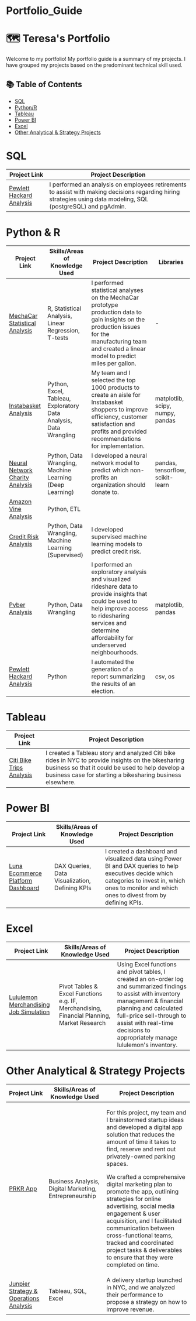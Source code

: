 # Portfolio_Guide

# 🗺 Teresa's Portfolio 

Welcome to my portfolio! My portfolio guide is a summary of my projects. I have grouped my projects based on the predominant technical skill used. 

## 📚 Table of Contents
- [SQL](#sql)
- [Python/R](#python-r)
- [Tableau](#tableau)
- [Power BI](#power-bi)
- [Excel](#excel) 
- [Other Analytical & Strategy Projects](#other)


# SQL 
| Project Link | Project Description | 
|---|---|
| [Pewlett Hackard Analysis](https://github.com/teresa-le/Pewlett_Hackard_Analysis) | I performed an analysis on employees retirements to assist with making decisions regarding hiring strategies using data modeling, SQL (postgreSQL) and pgAdmin.


# Python & R 
| Project Link | Skills/Areas of Knowledge Used | Project Description | Libraries 
|---|---|---|---|
| [MechaCar Statistical Analysis](https://github.com/teresa-le/MechaCar_Statistical_Analysis) | R, Statistical Analysis, Linear Regression, T-tests | I performed statistical analyses on the MechaCar prototype production data to gain insights on the production issues for the manufacturing team and created a linear model to predict miles per gallon. | - 
| [Instabasket Analysis](https://github.com/teresa-le/Instabasket_Analysis) | Python, Excel, Tableau, Exploratory Data Analysis, Data Wrangling | My team and I selected the top 1000 products to create an aisle for Instabasket shoppers to improve efficiency, customer satisfaction and profits and provided recommendations for implementation. | matplotlib, scipy, numpy, pandas 
| [Neural Network Charity Analysis](https://github.com/teresa-le/Neural_Network_Charity_Analysis) | Python, Data Wrangling, Machine Learning (Deep Learning) | I developed a neural network model to predict which non-profits an organization should donate to. | pandas, tensorflow, scikit-learn
| [Amazon Vine Analysis](https://github.com/teresa-le/Amazon_Vine_Analysis) | Python, ETL
| [Credit Risk Analysis](https://github.com/teresa-le/Credit_Risk_Analysis) | Python, Data Wrangling, Machine Learning (Supervised) | I developed supervised machine learning models to predict credit risk. | |[Cryptocurrencies](https://github.com/teresa-le/Cryptocurrencies/tree/main)  | Python, Data Wrangling, Machine Learning (Unsupervised) | I found and grouped similar cryptocurrencies that were being traded using clustering. | pandas, path, plotly, sklearn 
| [Pyber Analysis](https://github.com/teresa-le/PyBer_Analysis) | Python, Data Wrangling | I performed an exploratory analysis and visualized rideshare data to provide insights that could be used to help improve access to ridesharing services and determine affordability for underserved neighbourhoods. | matplotlib, pandas 
| [Pewlett Hackard Analysis](https://github.com/teresa-le/Election_Analysis) | Python | I automated the generation of a report summarizing the results of an election. | csv, os 


# Tableau  
| Project Link | Project Description | 
|---|---|
| [Citi Bike Trips Analysis](https://github.com/teresa-le/Bikesharing) | I created a Tableau story and analyzed Citi bike rides in NYC to provide insights on the bikesharing business so that it could be used to help develop a business case for starting a bikesharing business elsewhere.


# Power BI 
| Project Link | Skills/Areas of Knowledge Used | Project Description | 
|---|---|---|
| [Luna Ecommerce Platform Dashboard](https://github.com/teresa-le/Luna_Ecommerce_Dashboard) | DAX Queries, Data Visualization, Defining KPIs | I created a dashboard and visualized data using Power BI and DAX queries to help executives decide which categories to invest in, which ones to monitor and which ones to divest from by defining KPIs.


# Excel
| Project Link | Skills/Areas of Knowledge Used | Project Description | 
|---|---|---|
| [Lululemon Merchandising Job Simulation](https://github.com/teresa-le/Lululemon_Merchandising_Analysis) | Pivot Tables & Excel Functions e.g. IF, Merchandising, Financial Planning, Market Research | Using Excel functions and pivot tables, I created an on-order log and summarized findings to assist with inventory management & financial planning and calculated full-price sell-through to assist with real-time decisions to appropriately manage lululemon's inventory. 


# Other Analytical & Strategy Projects 
| Project Link | Skills/Areas of Knowledge Used | Project Description | 
|---|---|---|
| [PRKR App](https://docs.google.com/presentation/d/1RgJp-cxrVsqAsje2zU_8VXxksKuIg3JO/edit#slide=id.p18) | Business Analysis, Digital Marketing, Entrepreneurship | <p>For this project, my team and I brainstormed startup ideas and developed a digital app solution that reduces the amount of time it takes to find, reserve and rent out privately-owned parking spaces.</p><p>We crafted a comprehensive digital marketing plan to promote the app, outlining strategies for online advertising, social media engagement & user acquisition, and I facilitated communication between cross-functional teams, tracked and coordinated project tasks & deliverables to ensure that they were completed on time.</p>
| [Junpier Strategy & Operations Analysis]([https://docs.google.com/presentation/d/1RgJp-cxrVsqAsje2zU_8VXxksKuIg3JO/edit#slide=id.p18](https://github.com/teresa-le/Juniper_Strategy_Operations_Analysis)) | Tableau, SQL, Excel | A delivery startup launched in NYC, and we analyzed their performance to propose a strategy on how to improve revenue. 

